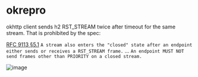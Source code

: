 # okrepro
okhttp client sends h2 RST_STREAM twice after timeout for the same stream. That is prohibited by the spec:

[RFC 9113 §5.1](https://httpwg.org/specs/rfc9113.html#StreamStates)
`A stream also enters the "closed" state after an endpoint either sends or receives a RST_STREAM frame.`
...
`An endpoint MUST NOT send frames other than PRIORITY on a closed stream.`


![image](https://github.com/danielkec/okrepro/assets/1773630/798b6e6d-4748-4e52-b4fb-1deba563c9b5)
